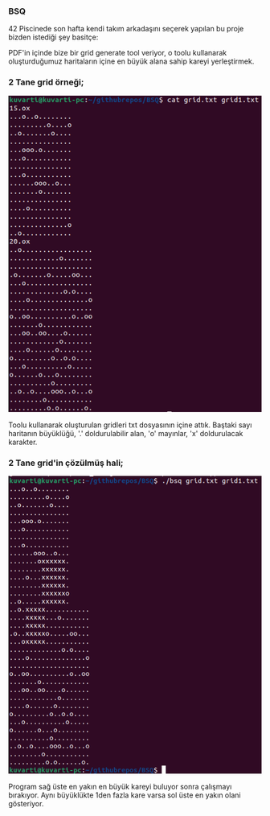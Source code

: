 ### BSQ
42 Piscinede son hafta kendi takım arkadaşını seçerek yapılan bu proje bizden istediği şey basitçe:

PDF'in içinde bize bir grid generate tool veriyor, o toolu kullanarak oluşturduğumuz haritaların içine en büyük alana sahip kareyi yerleştirmek.

### 2 Tane grid örneği;
![alt text](https://github.com/kuvarti/42k-Piscine/blob/main/BSQ/readme-images/basegrids.png)

Toolu kullanarak oluşturulan gridleri txt dosyasının içine attık. Baştaki sayı haritanın büyüklüğü, '.' doldurulabilir alan, 'o' mayınlar, 'x' doldurulacak karakter.

### 2 Tane grid'in çözülmüş hali;
![alt text](https://github.com/kuvarti/42k-Piscine/blob/main/BSQ/readme-images/gridsoluton.png)

Program sağ üste en yakın en büyük kareyi buluyor sonra çalışmayı bırakıyor. Aynı büyüklükte 1den fazla kare varsa sol üste en yakın olani gösteriyor.

